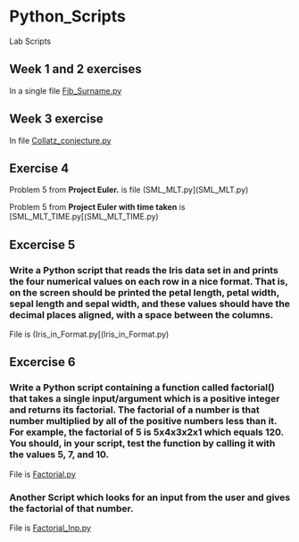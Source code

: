 # Python_Scripts
Lab Scripts

## Week 1 and 2 exercises 
In a single file [Fib_Surname.py](Fib_Surname.py)

## Week 3 exercise 
In file [Collatz_conjecture.py](Collatz_conjecture.py)

## Exercise 4  

Problem 5 from **Project Euler.** is file (SML_MLT.py](SML_MLT.py)

Problem 5 from **Project Euler with time taken** is [SML_MLT_TIME.py[(SML_MLT_TIME.py)

## Excercise 5 
### Write a Python script that reads the Iris data set in and prints the four numerical values on each row in a nice format. That is, on the screen should be printed the petal length, petal width, sepal length and sepal width, and these values should have the decimal places aligned, with a space between the columns. 

File is (Iris_in_Format.py[(Iris_in_Format.py)


## Excercise 6 
### Write a Python script containing a function called factorial() that takes a single input/argument which is a positive integer and returns its factorial. The factorial of a number is that number multiplied by all of the positive numbers less than it. For example, the factorial of 5 is 5x4x3x2x1 which equals 120. You should, in your script, test the function by calling it with the values 5, 7, and 10. 

File is [Factorial.py](Factorial.py)

### Another Script which looks for an input from the user and gives the factorial of that number. 

File is [Factorial_Inp.py](Factorial_Inp.py)
